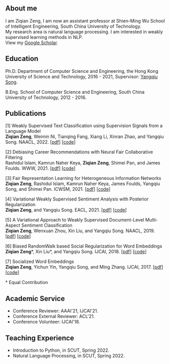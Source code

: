 ## About me

I am Ziqian Zeng, I am now an assistant professor at Shien-Ming Wu School of Intelligent Engineering, South China University of Technology. \
My research area is natural language processing. I am interested in weakly supervised learning methods in NLP. \
View my [Google Scholar](https://scholar.google.com/citations?user=fuOr3nAAAAAJ&hl=en).

## Education
Ph.D. Department of Computer Science and Engineering, the Hong Kong University of Science and Technology, 2016 - 2021, Supervisor: [Yangqiu Song](https://www.cse.ust.hk/~yqsong/). 

B.Eng. School of Computer Science and Engineering, South China University of Technology, 2012 - 2016.

## Publications
[1] Weakly Supervised Text Classification using Supervision Signals from a Language Model \
**Ziqian Zeng**, Weimin Ni, Tianqing Fang, Xiang Li, Xinran Zhao, and Yangqiu Song. NAACL, 2022. [[pdf](https://arxiv.org/abs/2205.06604)] [[code](https://github.com/HKUST-KnowComp/WDDC)]

[2] Debiasing Career Recommendations with Neural Fair Collaborative Filtering \
Rashidul Islam, Kamrun Naher Keya, **Ziqian Zeng**, Shimei Pan, and James Foulds. WWW, 2021. [[pdf](https://dl.acm.org/doi/10.1145/3442381.3449904)] [[code](https://github.com/rashid-islam/nfcf)]

[3] Fair Representation Learning for Heterogeneous Information Networks \
**Ziqian Zeng**, Rashidul Islam, Kamrun Naher Keya, James Foulds, Yangqiu Song, and Shimei Pan. ICWSM, 2021.  [[pdf](https://arxiv.org/abs/2104.08769)] [[code](https://github.com/ZiqianZENG/Fair_HIN)]

[4] Variational Weakly Supervised Sentiment Analysis with Posterior Regularization \
**Ziqian Zeng**, and Yangqiu Song. EACL, 2021. [[pdf](https://arxiv.org/abs/2104.08779)] [[code](https://github.com/ZiqianZENG/VWS-PR)]

[5] A Variational Approach to Weakly Supervised Document-Level Multi-Aspect Sentiment Classification \
**Ziqian Zeng**, Wenxuan Zhou, Xin Liu, and Yangqiu Song. NAACL, 2019. [[pdf](https://aclanthology.org/N19-1036/)] [[code](https://github.com/ZiqianZENG/VWS-DMSC)]

[6] Biased RandomWalk based Social Regularization for Word Embeddings \
**Ziqian Zeng**\*, Xin Liu\*, and Yangqiu Song. IJCAI, 2018. [[pdf](https://www.ijcai.org/proceedings/2018/0634.pdf)] [[code](https://github.com/HKUST-KnowComp/SRBRW)]

[7] Socialized Word Embeddings \
**Ziqian Zeng**, Yichun Yin, Yangqiu Song, and Ming Zhang. IJCAI, 2017. [[pdf](https://www.ijcai.org/proceedings/2017/0547.pdf)] [[code](https://github.com/ZiqianZENG/SocializedWordEmbeddings)]

\* Equal Contribution


## Academic Service

- Conference Reviewer: AAAI'21, IJCAI'21.
- Conference External Reviewer: ACL'21.
- Conference Volunteer: IJCAI'18.

## Teaching Experience

- Introduction to Python, in SCUT, Spring 2022.
- Natural Language Processing, in SCUT, Spring 2022.
